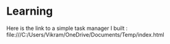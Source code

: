 # Learning
Here is the link to a simple task manager I built :
file:///C:/Users/Vikram/OneDrive/Documents/Temp/index.html
